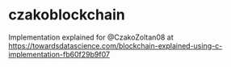 # czakoblockchain
Implementation explained for @CzakoZoltan08 at https://towardsdatascience.com/blockchain-explained-using-c-implementation-fb60f29b9f07
